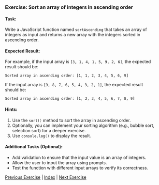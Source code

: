 ### Exercise: Sort an array of integers in ascending order

#### Task:
Write a JavaScript function named `sortAscending` that takes an array of integers as input and returns a new array with the integers sorted in ascending order.

#### Expected Result:
For example, if the input array is `[3, 1, 4, 1, 5, 9, 2, 6]`, the expected result should be:
```
Sorted array in ascending order: [1, 1, 2, 3, 4, 5, 6, 9]
```
If the input array is `[9, 8, 7, 6, 5, 4, 3, 2, 1]`, the expected result should be:
```
Sorted array in ascending order: [1, 2, 3, 4, 5, 6, 7, 8, 9]
```

#### Hints:
1. Use the `sort()` method to sort the array in ascending order.
2. Optionally, you can implement your sorting algorithm (e.g., bubble sort, selection sort) for a deeper exercise.
3. Use `console.log()` to display the result.

#### Additional Tasks (Optional):
- Add validation to ensure that the input value is an array of integers.
- Allow the user to input the array using prompts.
- Test the function with different input arrays to verify its correctness.


[Previous Exercise](../02/README.md) | [Index](../../README.md) | [Next Exercise](../04/README.md)